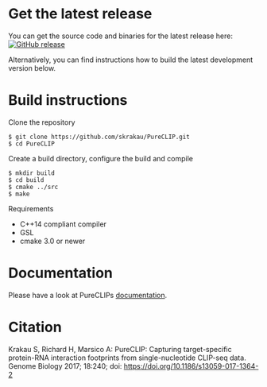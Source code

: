 # Get the latest release

You can get the source code and binaries for the latest release here: [![GitHub release](https://img.shields.io/github/release/skrakau/PureCLIP.svg)](https://github.com/skrakau/PureCLIP/releases/latest)

Alternatively, you can find instructions how to build the latest development version below.

# Build instructions

Clone the repository

    $ git clone https://github.com/skrakau/PureCLIP.git
    $ cd PureCLIP

Create a build directory, configure the build and compile

    $ mkdir build
    $ cd build
    $ cmake ../src
    $ make

Requirements

 - C++14 compliant compiler
 - GSL
 - cmake 3.0 or newer


# Documentation

Please have a look at PureCLIPs [documentation](http://pureclip.readthedocs.io/en/latest/).

# Citation

Krakau S, Richard H, Marsico A: PureCLIP: Capturing target-specific protein-RNA interaction footprints from single-nucleotide CLIP-seq data. Genome Biology 2017; 18:240; doi: https://doi.org/10.1186/s13059-017-1364-2
